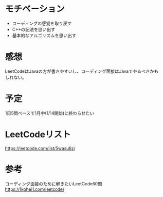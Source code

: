 # モチベーション
- コーディングの感覚を取り戻す
- C++の記法を思い出す
- 基本的なアルゴリズムを思い出す

# 感想
LeetCodeはJavaの方が書きやすいし、コーディング面接はJavaでやるべきかもしれない。

# 予定
1日5問ペースで1月中(1/14開始)に終わらせたい

# LeetCodeリスト
https://leetcode.com/list/5wasu8zi

# 参考
コーディング面接のために解きたいLeetCode60問
https://1kohei1.com/leetcode/
